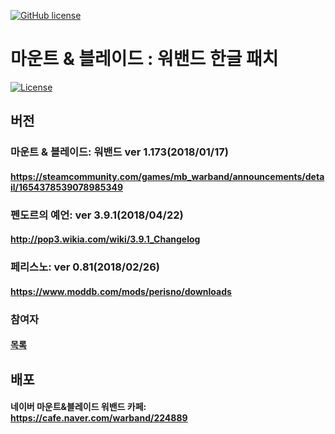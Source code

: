 [![GitHub license](https://img.shields.io/github/license/icedac/potio.svg?style=flat-square)](./LICENSE)


# 마운트 & 블레이드 : 워밴드 한글 패치

[![License](https://img.shields.io/github/license/nanodbc/nanodbc.svg?style=flat-square)](https://github.com/icedac/mountandblade_ko/blob/master/LICENSE)

## 버전

### 마운트 & 블레이드: 워밴드 ver 1.173(2018/01/17)
#### https://steamcommunity.com/games/mb_warband/announcements/detail/1654378539078985349

### 펜도르의 예언: ver 3.9.1(2018/04/22)
#### http://pop3.wikia.com/wiki/3.9.1_Changelog

### 페리스노: ver 0.81(2018/02/26)
#### https://www.moddb.com/mods/perisno/downloads

### 참여자
#### [목록](./license.txt)

## 배포 
#### 네이버 마운트&블레이드 워밴드 카페: https://cafe.naver.com/warband/224889




